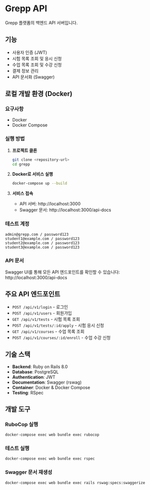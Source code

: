 # Grepp API

Grepp 플랫폼의 백엔드 API 서버입니다.

## 기능

- 사용자 인증 (JWT)
- 시험 목록 조회 및 응시 신청
- 수업 목록 조회 및 수강 신청
- 결제 정보 관리
- API 문서화 (Swagger)

## 로컬 개발 환경 (Docker)

### 요구사항
- Docker
- Docker Compose

### 실행 방법

1. **프로젝트 클론**
   ```bash
   git clone <repository-url>
   cd grepp
   ```

2. **Docker로 서비스 실행**
   ```bash
   docker-compose up --build
   ```

3. **서비스 접속**
   - API 서버: http://localhost:3000
   - Swagger 문서: http://localhost:3000/api-docs

### 테스트 계정

```
admin@grepp.com / password123
student1@example.com / password123
student2@example.com / password123
student3@example.com / password123
```

### API 문서

Swagger UI를 통해 모든 API 엔드포인트를 확인할 수 있습니다:
http://localhost:3000/api-docs

## 주요 API 엔드포인트

- `POST /api/v1/login` - 로그인
- `POST /api/v1/users` - 회원가입
- `GET /api/v1/tests` - 시험 목록 조회
- `POST /api/v1/tests/:id/apply` - 시험 응시 신청
- `GET /api/v1/courses` - 수업 목록 조회
- `POST /api/v1/courses/:id/enroll` - 수업 수강 신청

## 기술 스택

- **Backend**: Ruby on Rails 8.0
- **Database**: PostgreSQL
- **Authentication**: JWT
- **Documentation**: Swagger (rswag)
- **Container**: Docker & Docker Compose
- **Testing**: RSpec

## 개발 도구

### RuboCop 실행
```bash
docker-compose exec web bundle exec rubocop
```

### 테스트 실행
```bash
docker-compose exec web bundle exec rspec
```

### Swagger 문서 재생성
```bash
docker-compose exec web bundle exec rails rswag:specs:swaggerize
```